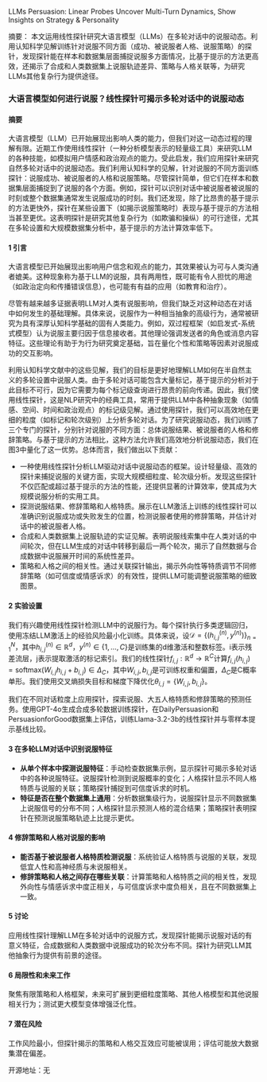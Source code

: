 
LLMs Persuasion: Linear Probes Uncover Multi-Turn Dynamics, Show Insights on Strategy & Personality

摘要：
本文运用线性探针研究大语言模型（LLMs）在多轮对话中的说服动态。利用认知科学见解训练针对说服不同方面（成功、被说服者人格、说服策略）的探针，发现探针能在样本和数据集层面捕捉说服多方面情况，比基于提示的方法更高效，还揭示了合成和人类数据集上说服轨迹差异、策略与人格关联等，为研究LLMs其他复杂行为提供途径。

### 大语言模型如何进行说服？线性探针可揭示多轮对话中的说服动态

#### 摘要
大语言模型（LLM）已开始展现出影响人类的能力，但我们对这一动态过程的理解有限。近期工作使用线性探针（一种分析模型表示的轻量级工具）来研究LLM的各种技能，如模拟用户情感和政治观点的能力。受此启发，我们应用探针来研究自然多轮对话中的说服动态。我们利用认知科学的见解，针对说服的不同方面训练探针：说服成功、被说服者的人格和说服策略。尽管探针简单，但它们在样本和数据集层面捕捉到了说服的各个方面。例如，探针可以识别对话中被说服者被说服的时刻或整个数据集通常发生说服成功的时刻。我们还发现，除了比昂贵的基于提示的方法更快外，探针在某些设置下（如揭示说服策略时）表现与基于提示的方法相当甚至更优。这表明探针是研究其他复杂行为（如欺骗和操纵）的可行途径，尤其在多轮设置和大规模数据集分析中，基于提示的方法计算效率低下。

#### 1 引言
大语言模型已开始展现出影响用户信念和观点的能力，其效果被认为可与人类沟通者媲美。这种现象称为基于LLM的说服，具有两用性，既可能有令人担忧的用途（如政治定向和传播错误信息），也可能有有益的应用（如教育和治疗）。

尽管有越来越多证据表明LLM对人类有说服影响，但我们缺乏对这种动态在对话中如何发生的基础理解。具体来说，说服作为一种相当抽象的高级行为，通常被研究为具有深厚认知科学基础的固有人类能力。例如，双过程框架（如启发式-系统式模型）认为说服主要归因于信息接收者。其他理论强调发送者的角色或消息内容特征。这些理论有助于为行为研究奠定基础，旨在量化个性和策略等因素对说服成功的交互影响。

利用认知科学文献中的这些见解，我们的目标是更好地理解LLM如何在半自然主义的多轮设置中说服人类。由于多轮对话可能包含大量标记，基于提示的分析对于此目标不可行，因为它需要为每个标记级查询进行昂贵的前向传递。因此，我们使用线性探针，这是NLP研究中的经典工具，常用于提供LLM中各种抽象现象（如情感、空间、时间和政治观点）的标记级见解。通过使用探针，我们可以高效地在更细的粒度（如标记和轮次级别）上分析多轮对话。为了研究说服动态，我们训练了三个专门的探针，分别针对说服的不同方面：总体说服结果、被说服者的人格和修辞策略。与基于提示的方法相比，这种方法允许我们高效地分析说服动态，我们在图3中量化了这一优势。总体而言，我们做出以下贡献：
- 一种使用线性探针分析LLM驱动对话中说服动态的框架。设计轻量级、高效的探针来捕捉说服的关键方面，实现大规模细粒度、轮次级分析。发现这些探针不仅匹配或超过基于提示的方法的性能，还提供显著的计算效率，使其成为大规模说服分析的实用工具。
- 探测说服结果、修辞策略和人格特质。展示在LLM激活上训练的线性探针可以准确识别说服成功或失败发生的位置，检测说服者使用的修辞策略，并估计对话中的被说服者人格。
- 合成和人类数据集上说服轨迹的实证见解。表明说服线索集中在人类对话的中间轮次，但在LLM生成的对话中转移到最后一两个轮次，揭示了自然数据与合成数据中说服展开时间的系统性差异。
- 策略和人格之间的相关性。通过关联探针输出，揭示外向性等特质调节不同修辞策略（如可信度或情感诉求）的有效性，提供LLM可能调整说服策略的细致图景。

#### 2 实验设置
我们有兴趣使用线性探针检测LLM中的说服行为。每个探针执行多类逻辑回归，使用冻结LLM激活上的经验风险最小化训练。具体来说，设$\mathcal{D} = \{(h_{i,j}^{(n)}, y^{(n)})\}_{n=1}^N$，其中$h_{i,j}^{(n)} \in \mathbb{R}^d$，$y^{(n)} \in \{1, \ldots, C\}$是训练集的d维激活和整数标签。i表示残差流层，j表示提取激活的标记索引。我们的线性探针$f_{i,j}: \mathbb{R}^d \to \mathbb{R}^C$计算$f_{i,j}(h_{i,j}) = \text{softmax}(W_{i,j}h_{i,j} + b_{i,j}) \in \Delta_C$，其中$W_{i,j}, b_{i,j}$是可训练权重和偏置，$\Delta_C$是C概率单形。我们使用交叉熵损失目标和梯度下降优化$\theta_{i,j} = \{W_{i,j}, b_{i,j}\}$。

我们在不同对话粒度上应用探针，探索说服、大五人格特质和修辞策略的预测任务。使用GPT-4o生成合成多轮数据训练探针，在DailyPersuasion和PersuasionforGood数据集上评估，训练Llama-3.2-3b的线性探针并与零样本提示基线比较。

#### 3 在多轮LLM对话中识别说服特征
- **从单个样本中探测说服特征**：手动检查数据集示例，显示探针可揭示多轮对话中的各种说服特征。说服探针检测到说服概率的变化；人格探针显示不同人格特质与说服的关联；策略探针捕捉到可信度诉求的时机。
- **特征是否在整个数据集上通用**：分析数据集级行为，说服探针显示不同数据集上说服信号的分布不同；人格探针显示预测人格的混合结果；策略探针表明探针在预测说服策略轨迹上比提示更优。

#### 4 修辞策略和人格对说服的影响
- **能否基于被说服者人格特质检测说服**：系统验证人格特质与说服的关联，发现低宜人性和高神经质与未说服相关。
- **修辞策略和人格之间存在哪些关联**：计算策略和人格特质之间的相关性，发现外向性与情感诉求中度正相关，与可信度诉求中度负相关，且在不同数据集上一致。

#### 5 讨论
应用线性探针理解LLM在多轮对话中的说服方式，发现探针能揭示说服对话的有意义特征，合成数据和人类数据中说服成功的轮次分布不同。探针为研究LLM其他抽象行为提供有前景的途径。

#### 6 局限性和未来工作
聚焦有限策略和人格框架，未来可扩展到更细粒度策略、其他人格模型和其他说服相关行为；测试更大模型变体增强泛化性。

#### 7 潜在风险
工作风险最小，但探针揭示的策略和人格交互效应可能被误用；评估可能放大数据集潜在偏差。

开源地址：无
